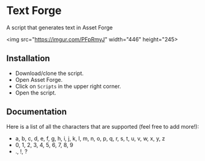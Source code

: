 # Text Forge
A script that generates text in Asset Forge

<img src="https://imgur.com/PFpRmyJ" width="446" height="245>

## Installation
- Download/clone the script.
- Open Asset Forge.
- Click on `Scripts` in the upper right corner.
- Open the script.

## Documentation
Here is a list of all the characters that are supported (feel free to add more!):
- a, b, c, d, e, f, g, h, i, j, k, l, m, n, o, p, q, r, s, t, u, v, w, x, y, z
- 0, 1, 2, 3, 4, 5, 6, 7, 8, 9
- ., !, ?